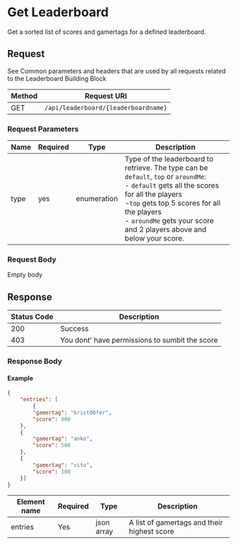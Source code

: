 # Get Leaderboard

Get a sorted list of scores and gamertags for a defined leaderboard.

## Request

See Common parameters and headers that are used by all requests related to the Leaderboard Building Block

Method  | Request URI
------- | -----------
GET     | `/api/leaderboard/{leaderboardname}`

### Request Parameters

Name        | Required |   Type   | Description
------------|----------|----------|------------
type|yes|enumeration|Type of the leaderboard to retrieve. The type can be `default`, `top` or `aroundMe`:<br>- `default` gets all the scores for all the players<br>-`top` gets top 5 scores for all the players<br>- `aroundMe` gets your score and 2 players above and below your score.

### Request Body

Empty body

## Response

| Status Code | Description |
|-------------|-------------|
|200|Success|
|403|You dont' have permissions to sumbit the score|

### Response Body

#### Example

```json
{
    "entries": [
        {
        "gamertag": "krist00fer",
        "score": 900    
    },
    {
        "gamertag": "anko",
        "score": 500    
    },
    {
        "gamertag": "vito",
        "score": 100    
    }]
}
```

Element name        | Required  | Type       | Description
------------------- | --------- | ---------- | -----------
entries         | Yes       | json array | A list of gamertags and their highest score
